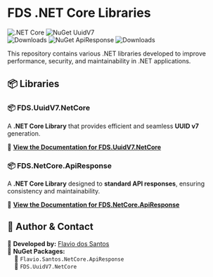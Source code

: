 # FDS .NET Core Libraries

![.NET Core](https://img.shields.io/badge/.NET%20Core-8.0-blueviolet?style=flat&logo=dotnet) 
![NuGet UuidV7](https://img.shields.io/nuget/v/Flavio.Santos.UuidV7.NetCore?label=NuGet%20UuidV7)  
![Downloads](https://img.shields.io/nuget/dt/Flavio.Santos.UuidV7.NetCore?label=Downloads) 
![NuGet ApiResponse](https://img.shields.io/nuget/v/Flavio.Santos.NetCore.ApiResponse?label=NuGet%20ApiResponse) 
![Downloads](https://img.shields.io/nuget/dt/Flavio.Santos.NetCore.ApiResponse?label=Downloads)

This repository contains various .NET libraries developed to improve performance, security, and maintainability in .NET applications.

## 📦 Libraries

### 📦 FDS.UuidV7.NetCore

A **.NET Core Library** that provides efficient and seamless **UUID v7** generation.

🔗 **[View the Documentation for FDS.UuidV7.NetCore](FDS.UuidV7.NetCore/src/README.md)**

### 📦 FDS.NetCore.ApiResponse

A **.NET Core Library** designed to **standard API responses**, ensuring consistency and maintainability.

🔗 **[View the Documentation for FDS.NetCore.ApiResponse](FDS.NetCore.ApiResponse/README.md)**


## 🔗 Author & Contact

📌 **Developed by:** [Flavio dos Santos](https://www.linkedin.com/in/flavio-santos-ti/)  
📌 **NuGet Packages:**  
&nbsp;&nbsp;&nbsp;&nbsp;🔹 `Flavio.Santos.NetCore.ApiResponse`  
&nbsp;&nbsp;&nbsp;&nbsp;🔹 `FDS.UuidV7.NetCore`
